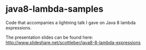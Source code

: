 java8-lambda-samples
====================

Code that accompanies a lightning talk I gave on Java 8 lambda expressions.

The presentation slides can be found here: http://www.slideshare.net/scottleber/java8-8-lambda-expressions
